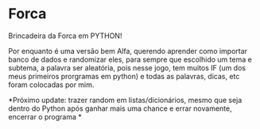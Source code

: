 # Forca


Brincadeira da Forca em PYTHON!

Por enquanto é uma versão bem Alfa, querendo aprender como importar banco de dados e randomizar eles, para sempre que escolhido um tema e subtema, a palavra ser aleatória, pois nesse jogo, tem muitos IF (um dos meus primeiros prorgramas em python) e todas as palavras, dicas, etc foram colocadas por mim.

*Próximo update: 
trazer random em listas/dicionários, mesmo que seja dentro do Python
após ganhar mais uma chance e errar novamente, encerrar o programa
*
